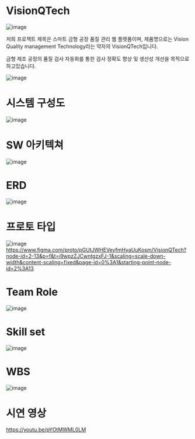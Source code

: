 # VisionQTech

![image](https://github.com/user-attachments/assets/6dfc036b-2038-4015-b038-122266c63bd4)

저희 프로젝트 제목은 스마트 금형 공장 품질 관리 웹 플랫폼이며, 제품명으로는 Vision Quality management Technology라는 약자의 VisionQTech입니다. 

금형 제조 공정의 품질 검사 자동화를 통한 검사 정확도 향상 및 생산성 개선을 목적으로 하고있습니다. 

![image](https://github.com/user-attachments/assets/d6f267c4-ff39-4075-9053-0ea6894c7516)

# 시스템 구성도 

![image](https://github.com/user-attachments/assets/59a86f77-b16d-4e05-869e-a883ccc581b7)

# SW 아키텍쳐

![image](https://github.com/user-attachments/assets/5560c4b6-d91f-461b-9469-8270308973a0)

# ERD

![image](https://github.com/user-attachments/assets/f4973b1a-dd6a-4c5c-81bf-9a63d44f58c1)

# 프로토 타입 

![image](https://github.com/user-attachments/assets/dcfc6c54-6d40-4a7f-a9d9-5531e06b7299)
https://www.figma.com/proto/pGUtJWHEVeyfmHyaUuKosm/VisionQTech?node-id=2-13&p=f&t=i9wpzZJCwntgzxFJ-1&scaling=scale-down-width&content-scaling=fixed&page-id=0%3A1&starting-point-node-id=2%3A13

# Team Role 

![image](https://github.com/user-attachments/assets/b3a0d484-f180-4201-9a98-c34b50343ea2)

# Skill set

![image](https://github.com/user-attachments/assets/7d227642-12fa-4cf6-812c-f07e9919b886)

# WBS

![image](https://github.com/user-attachments/assets/84ad9294-a9d7-4892-a00b-401b9cf8740b)

# 시연 영상 

https://youtu.be/pYOtMWML0LM
